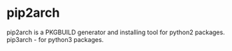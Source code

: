 # pip2arch
pip2arch is a PKGBUILD generator and installing tool for python2 packages. pip3arch - for python3 packages.
